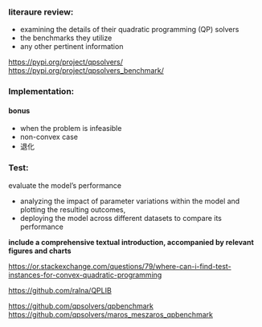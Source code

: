 ### literaure review: 
- examining the details of their quadratic programming (QP) solvers
- the benchmarks they utilize
- any other pertinent information

https://pypi.org/project/qpsolvers/
https://pypi.org/project/qpsolvers_benchmark/


### Implementation: 
#### bonus
- when the problem is infeasible
- non-convex case
- 退化

### Test: 
evaluate the model’s performance
- analyzing the impact of parameter variations within the model 
and plotting the resulting outcomes, 
- deploying the model across different datasets to compare its performance

**include a comprehensive textual introduction, accompanied by relevant figures and charts**

https://or.stackexchange.com/questions/79/where-can-i-find-test-instances-for-convex-quadratic-programming

https://github.com/ralna/QPLIB

https://github.com/qpsolvers/qpbenchmark
https://github.com/qpsolvers/maros_meszaros_qpbenchmark